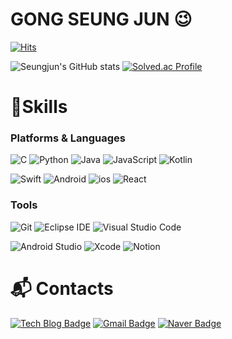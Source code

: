 # GONG SEUNG JUN 😉

[![Hits](https://hits.seeyoufarm.com/api/count/incr/badge.svg?url=https%3A%2F%2Fgithub.com%2FseungjunGong&count_bg=%23FFDBCC&title_bg=%23FCB9AA&icon=&icon_color=%23E7E7E7&title=hits&edge_flat=false)](https://hits.seeyoufarm.com)

![Seungjun's GitHub stats](https://github-readme-stats.vercel.app/api?username=seungjunGong&show_icons=true&theme=radical)
[![Solved.ac Profile](http://mazassumnida.wtf/api/v2/generate_badge?boj=jjw5741)](https://solved.ac/jjw5741/)
# 💪Skills
### Platforms & Languages
![C](https://img.shields.io/badge/C-A8B9CC.svg?&style=for-the-badge&logo=C&logoColor=white)
![Python](https://img.shields.io/badge/Python-3776AB.svg?&style=for-the-badge&logo=Python&logoColor=white)
![Java](https://img.shields.io/badge/Java-007396.svg?&style=for-the-badge&logo=Java&logoColor=white)
![JavaScript](https://img.shields.io/badge/JavaScript-F7DF1E.svg?&style=for-the-badge&logo=JavaScript&logoColor=white)
![Kotlin](https://img.shields.io/badge/Kotlin-7F52FF.svg?&style=for-the-badge&logo=Kotlin&logoColor=white)

![Swift](https://img.shields.io/badge/Swift-F05138.svg?&style=for-the-badge&logo=Swift&logoColor=white)
![Android](https://img.shields.io/badge/Android-3DDC84.svg?&style=for-the-badge&logo=Android&logoColor=white)
![ios](https://img.shields.io/badge/ios-000000.svg?&style=for-the-badge&logo=ios&logoColor=white)
![React](https://img.shields.io/badge/React-61DAFB.svg?&style=for-the-badge&logo=React&logoColor=white)
### Tools
![Git](https://img.shields.io/badge/Git-F05032.svg?&style=for-the-badge&logo=Git&logoColor=white)
![Eclipse IDE](https://img.shields.io/badge/Eclipse%20IDE-2C2255.svg?&style=for-the-badge&logo=Eclipse%20IDE&logoColor=white)
![Visual Studio Code](https://img.shields.io/badge/Visual%20Studio%20Code-007ACC.svg?&style=for-the-badge&logo=Visual%20Studio%20Code&logoColor=white)

![Android Studio](https://img.shields.io/badge/Android%20Studio-3DDC84.svg?&style=for-the-badge&logo=Android%20Studio&logoColor=white)
![Xcode](https://img.shields.io/badge/Xcode-147EFB.svg?&style=for-the-badge&logo=Xcode&logoColor=white)
![Notion](https://img.shields.io/badge/Notion-000000.svg?&style=for-the-badge&logo=Notion&logoColor=white)

 
# :mailbox_with_mail: Contacts
[![Tech Blog Badge](http://img.shields.io/badge/-Tech%20blog-black?style=flat-square&logo=github&link=https://soo-vely-dev.tistory.com/)](https://kong01.tistory.com/)
[![Gmail Badge](https://img.shields.io/badge/Gmail-d14836?style=flat-square&logo=Gmail&logoColor=white&link=mailto:jjw5741@gmail.com)](mailto:jjw5741@gmail.com)
[![Naver Badge](https://img.shields.io/badge/Naver-03C75A?style=flat-square&logo=Naver&logoColor=white&link=mailto:jjw5741@naver.com)](mailto:jjw5741@naver.com)
